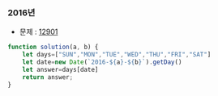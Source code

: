 ### 2016년

- 문제 : [12901](https://programmers.co.kr/learn/courses/30/lessons/12901)

~~~javascript
function solution(a, b) {
    let days=["SUN","MON","TUE","WED","THU","FRI","SAT"]
    let date=new Date(`2016-${a}-${b}`).getDay()
    let answer=days[date]
    return answer;
}
~~~

